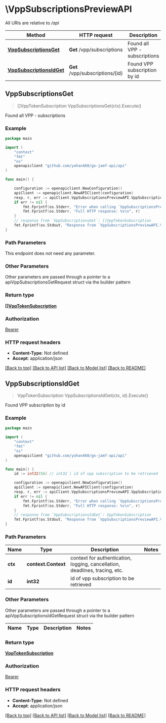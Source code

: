 # \VppSubscriptionsPreviewAPI

All URIs are relative to */api*

Method | HTTP request | Description
------------- | ------------- | -------------
[**VppSubscriptionsGet**](VppSubscriptionsPreviewAPI.md#VppSubscriptionsGet) | **Get** /vpp/subscriptions | Found all VPP - subscriptions 
[**VppSubscriptionsIdGet**](VppSubscriptionsPreviewAPI.md#VppSubscriptionsIdGet) | **Get** /vpp/subscriptions/{id} | Found VPP subscription by id 



## VppSubscriptionsGet

> []VppTokenSubscription VppSubscriptionsGet(ctx).Execute()

Found all VPP - subscriptions 



### Example

```go
package main

import (
    "context"
    "fmt"
    "os"
    openapiclient "github.com/yohan460/go-jamf-api/api"
)

func main() {

    configuration := openapiclient.NewConfiguration()
    apiClient := openapiclient.NewAPIClient(configuration)
    resp, r, err := apiClient.VppSubscriptionsPreviewAPI.VppSubscriptionsGet(context.Background()).Execute()
    if err != nil {
        fmt.Fprintf(os.Stderr, "Error when calling `VppSubscriptionsPreviewAPI.VppSubscriptionsGet``: %v\n", err)
        fmt.Fprintf(os.Stderr, "Full HTTP response: %v\n", r)
    }
    // response from `VppSubscriptionsGet`: []VppTokenSubscription
    fmt.Fprintf(os.Stdout, "Response from `VppSubscriptionsPreviewAPI.VppSubscriptionsGet`: %v\n", resp)
}
```

### Path Parameters

This endpoint does not need any parameter.

### Other Parameters

Other parameters are passed through a pointer to a apiVppSubscriptionsGetRequest struct via the builder pattern


### Return type

[**[]VppTokenSubscription**](VppTokenSubscription.md)

### Authorization

[Bearer](../README.md#Bearer)

### HTTP request headers

- **Content-Type**: Not defined
- **Accept**: application/json

[[Back to top]](#) [[Back to API list]](../README.md#documentation-for-api-endpoints)
[[Back to Model list]](../README.md#documentation-for-models)
[[Back to README]](../README.md)


## VppSubscriptionsIdGet

> VppTokenSubscription VppSubscriptionsIdGet(ctx, id).Execute()

Found VPP subscription by id 



### Example

```go
package main

import (
    "context"
    "fmt"
    "os"
    openapiclient "github.com/yohan460/go-jamf-api/api"
)

func main() {
    id := int32(56) // int32 | id of vpp subscription to be retrieved

    configuration := openapiclient.NewConfiguration()
    apiClient := openapiclient.NewAPIClient(configuration)
    resp, r, err := apiClient.VppSubscriptionsPreviewAPI.VppSubscriptionsIdGet(context.Background(), id).Execute()
    if err != nil {
        fmt.Fprintf(os.Stderr, "Error when calling `VppSubscriptionsPreviewAPI.VppSubscriptionsIdGet``: %v\n", err)
        fmt.Fprintf(os.Stderr, "Full HTTP response: %v\n", r)
    }
    // response from `VppSubscriptionsIdGet`: VppTokenSubscription
    fmt.Fprintf(os.Stdout, "Response from `VppSubscriptionsPreviewAPI.VppSubscriptionsIdGet`: %v\n", resp)
}
```

### Path Parameters


Name | Type | Description  | Notes
------------- | ------------- | ------------- | -------------
**ctx** | **context.Context** | context for authentication, logging, cancellation, deadlines, tracing, etc.
**id** | **int32** | id of vpp subscription to be retrieved | 

### Other Parameters

Other parameters are passed through a pointer to a apiVppSubscriptionsIdGetRequest struct via the builder pattern


Name | Type | Description  | Notes
------------- | ------------- | ------------- | -------------


### Return type

[**VppTokenSubscription**](VppTokenSubscription.md)

### Authorization

[Bearer](../README.md#Bearer)

### HTTP request headers

- **Content-Type**: Not defined
- **Accept**: application/json

[[Back to top]](#) [[Back to API list]](../README.md#documentation-for-api-endpoints)
[[Back to Model list]](../README.md#documentation-for-models)
[[Back to README]](../README.md)

